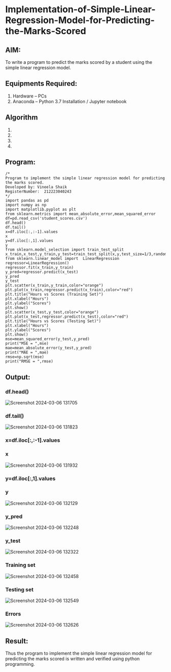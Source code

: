 # Implementation-of-Simple-Linear-Regression-Model-for-Predicting-the-Marks-Scored

## AIM:
To write a program to predict the marks scored by a student using the simple linear regression model.

## Equipments Required:
1. Hardware – PCs
2. Anaconda – Python 3.7 Installation / Jupyter notebook

## Algorithm
1. 
2. 
3. 
4. 

## Program:
```
/*
Program to implement the simple linear regression model for predicting the marks scored.
Developed by: Vineela Shaik
RegisterNumber:  212223040243
*/
import pandas as pd
import numpy as np
import matplotlib.pyplot as plt
from sklearn.metrics import mean_absolute_error,mean_squared_error
df=pd.read_csv('student_scores.csv')
df.head()
df.tail()
x=df.iloc[:,:-1].values
x
y=df.iloc[:,1].values
y
from sklearn.model_selection import train_test_split
x_train,x_test,y_train,y_test=train_test_split(x,y,test_size=1/3,random_state=0)
from sklearn.linear_model import  LinearRegression
regressor=LinearRegression()
regressor.fit(x_train,y_train)
y_pred=regressor.predict(x_test)
y_pred
y_test
plt.scatter(x_train,y_train,color="orange")
plt.plot(x_train,regressor.predict(x_train),color="red")
plt.title("Hours vs Scores (Training Set)")
plt.xlabel("Hours")
plt.ylabel("Scores")
plt.show()
plt.scatter(x_test,y_test,color="orange")
plt.plot(x_test,regressor.predict(x_test),color="red")
plt.title("Hours vs Scores (Testing Set)")
plt.xlabel("Hours")
plt.ylabel("Scores")
plt.show()
mse=mean_squared_error(y_test,y_pred)
print("MSE = ",mse)
mae=mean_absolute_error(y_test,y_pred)
print("MAE = ",mae)
rmse=np.sqrt(mse)
print("RMSE = ",rmse)
```

## Output:
### df.head()<br>
![Screenshot 2024-03-06 131705](https://github.com/VineelaShaik/Implementation-of-Simple-Linear-Regression-Model-for-Predicting-the-Marks-Scored/assets/144340862/be18d4d7-50ac-4f69-b705-e469ab86f367)<br>
### df.tail()<br>
![Screenshot 2024-03-06 131823](https://github.com/VineelaShaik/Implementation-of-Simple-Linear-Regression-Model-for-Predicting-the-Marks-Scored/assets/144340862/7b9924ae-a129-454f-9ee4-3a43a3e0d545)<br>
### x=df.iloc[:,:-1].values<br>
### x<br>
![Screenshot 2024-03-06 131932](https://github.com/VineelaShaik/Implementation-of-Simple-Linear-Regression-Model-for-Predicting-the-Marks-Scored/assets/144340862/cf5914cf-6b24-4840-81d4-ff0421c2a852)<br>
### y=df.iloc[:,1].values<br>
### y<br>
![Screenshot 2024-03-06 132129](https://github.com/VineelaShaik/Implementation-of-Simple-Linear-Regression-Model-for-Predicting-the-Marks-Scored/assets/144340862/1842d97f-f5bb-4e43-aebc-ddc99b777069)<br>
### y_pred<br>
![Screenshot 2024-03-06 132248](https://github.com/VineelaShaik/Implementation-of-Simple-Linear-Regression-Model-for-Predicting-the-Marks-Scored/assets/144340862/2d9c0a55-ab22-4345-8d5e-83b3f6f09195)<br>
### y_test<br>
![Screenshot 2024-03-06 132322](https://github.com/VineelaShaik/Implementation-of-Simple-Linear-Regression-Model-for-Predicting-the-Marks-Scored/assets/144340862/f899f52e-a8bb-466a-8287-29d0e24e9975)<br>
### Training set<br>
![Screenshot 2024-03-06 132458](https://github.com/VineelaShaik/Implementation-of-Simple-Linear-Regression-Model-for-Predicting-the-Marks-Scored/assets/144340862/63009a10-5133-4252-8f0d-53ba0f44587a)<br>
### Testing set<br>
![Screenshot 2024-03-06 132549](https://github.com/VineelaShaik/Implementation-of-Simple-Linear-Regression-Model-for-Predicting-the-Marks-Scored/assets/144340862/f36735a7-fd1e-42ea-8193-8c0c480931b3)<br>
### Errors<br>
![Screenshot 2024-03-06 132626](https://github.com/VineelaShaik/Implementation-of-Simple-Linear-Regression-Model-for-Predicting-the-Marks-Scored/assets/144340862/0e3fe82c-19e5-4679-b2ef-86349e1904c7)<br>
## Result:
Thus the program to implement the simple linear regression model for predicting the marks scored is written and verified using python programming.
